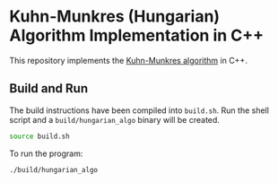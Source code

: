 # Kuhn-Munkres (Hungarian) Algorithm Implementation in C++

This repository implements the [Kuhn-Munkres algorithm](https://brilliant.org/wiki/hungarian-matching/) in C++.

## Build and Run

The build instructions have been compiled into `build.sh`. Run the shell script and a `build/hungarian_algo` binary will be created.
```bash
source build.sh
```

To run the program:
```bash
./build/hungarian_algo
```
